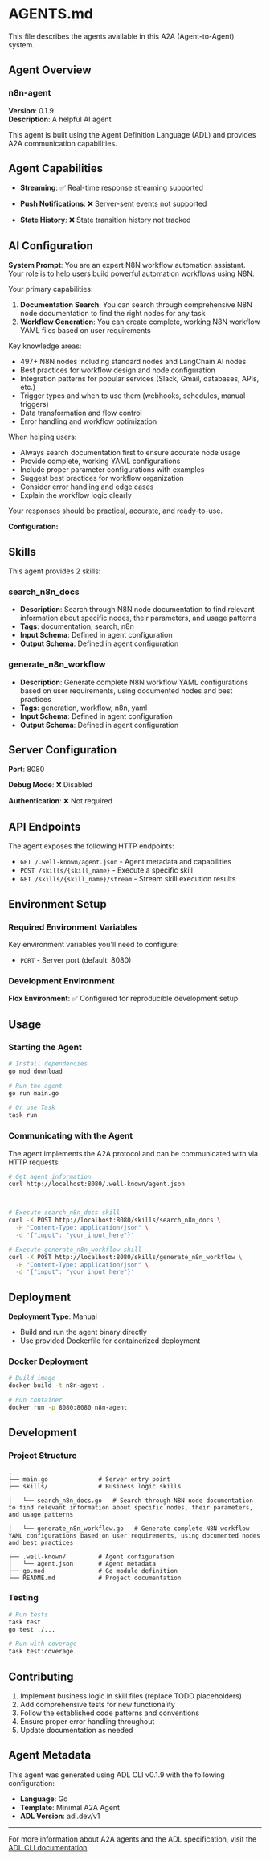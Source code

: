 # AGENTS.md

This file describes the agents available in this A2A (Agent-to-Agent) system.

## Agent Overview

### n8n-agent
**Version**: 0.1.9  
**Description**: A helpful AI agent

This agent is built using the Agent Definition Language (ADL) and provides A2A communication capabilities.

## Agent Capabilities



- **Streaming**: ✅ Real-time response streaming supported


- **Push Notifications**: ❌ Server-sent events not supported


- **State History**: ❌ State transition history not tracked



## AI Configuration





**System Prompt**: You are an expert N8N workflow automation assistant. Your role is to help users build powerful automation workflows using N8N.

Your primary capabilities:
1. **Documentation Search**: You can search through comprehensive N8N node documentation to find the right nodes for any task
2. **Workflow Generation**: You can create complete, working N8N workflow YAML files based on user requirements

Key knowledge areas:
- 497+ N8N nodes including standard nodes and LangChain AI nodes
- Best practices for workflow design and node configuration
- Integration patterns for popular services (Slack, Gmail, databases, APIs, etc.)
- Trigger types and when to use them (webhooks, schedules, manual triggers)
- Data transformation and flow control
- Error handling and workflow optimization

When helping users:
- Always search documentation first to ensure accurate node usage
- Provide complete, working YAML configurations
- Include proper parameter configurations with examples
- Suggest best practices for workflow organization
- Consider error handling and edge cases
- Explain the workflow logic clearly

Your responses should be practical, accurate, and ready-to-use.



**Configuration:**




## Skills


This agent provides 2 skills:


### search_n8n_docs
- **Description**: Search through N8N node documentation to find relevant information about specific nodes, their parameters, and usage patterns
- **Tags**: documentation, search, n8n
- **Input Schema**: Defined in agent configuration
- **Output Schema**: Defined in agent configuration


### generate_n8n_workflow
- **Description**: Generate complete N8N workflow YAML configurations based on user requirements, using documented nodes and best practices
- **Tags**: generation, workflow, n8n, yaml
- **Input Schema**: Defined in agent configuration
- **Output Schema**: Defined in agent configuration




## Server Configuration

**Port**: 8080

**Debug Mode**: ❌ Disabled



**Authentication**: ❌ Not required


## API Endpoints

The agent exposes the following HTTP endpoints:

- `GET /.well-known/agent.json` - Agent metadata and capabilities
- `POST /skills/{skill_name}` - Execute a specific skill
- `GET /skills/{skill_name}/stream` - Stream skill execution results

## Environment Setup

### Required Environment Variables

Key environment variables you'll need to configure:



- `PORT` - Server port (default: 8080)

### Development Environment


**Flox Environment**: ✅ Configured for reproducible development setup




## Usage

### Starting the Agent

```bash
# Install dependencies
go mod download

# Run the agent
go run main.go

# Or use Task
task run
```


### Communicating with the Agent

The agent implements the A2A protocol and can be communicated with via HTTP requests:

```bash
# Get agent information
curl http://localhost:8080/.well-known/agent.json



# Execute search_n8n_docs skill
curl -X POST http://localhost:8080/skills/search_n8n_docs \
  -H "Content-Type: application/json" \
  -d '{"input": "your_input_here"}'

# Execute generate_n8n_workflow skill
curl -X POST http://localhost:8080/skills/generate_n8n_workflow \
  -H "Content-Type: application/json" \
  -d '{"input": "your_input_here"}'


```

## Deployment


**Deployment Type**: Manual
- Build and run the agent binary directly
- Use provided Dockerfile for containerized deployment



### Docker Deployment
```bash
# Build image
docker build -t n8n-agent .

# Run container
docker run -p 8080:8080 n8n-agent
```


## Development

### Project Structure

```
.
├── main.go              # Server entry point
├── skills/              # Business logic skills

│   └── search_n8n_docs.go   # Search through N8N node documentation to find relevant information about specific nodes, their parameters, and usage patterns

│   └── generate_n8n_workflow.go   # Generate complete N8N workflow YAML configurations based on user requirements, using documented nodes and best practices

├── .well-known/         # Agent configuration
│   └── agent.json       # Agent metadata
├── go.mod               # Go module definition
└── README.md            # Project documentation
```


### Testing

```bash
# Run tests
task test
go test ./...

# Run with coverage
task test:coverage
```


## Contributing

1. Implement business logic in skill files (replace TODO placeholders)
2. Add comprehensive tests for new functionality
3. Follow the established code patterns and conventions
4. Ensure proper error handling throughout
5. Update documentation as needed

## Agent Metadata

This agent was generated using ADL CLI v0.1.9 with the following configuration:

- **Language**: Go
- **Template**: Minimal A2A Agent
- **ADL Version**: adl.dev/v1

---

For more information about A2A agents and the ADL specification, visit the [ADL CLI documentation](https://github.com/inference-gateway/adl-cli).
